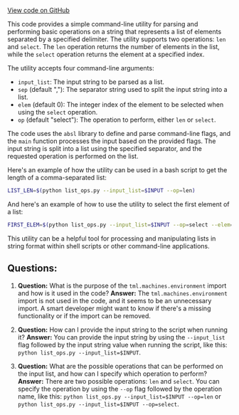 [View code on GitHub](https://github.com/twitter/the-algorithm-ml/blob/master/machines/list_ops.py)

This code provides a simple command-line utility for parsing and performing basic operations on a string that represents a list of elements separated by a specified delimiter. The utility supports two operations: `len` and `select`. The `len` operation returns the number of elements in the list, while the `select` operation returns the element at a specified index.

The utility accepts four command-line arguments:

- `input_list`: The input string to be parsed as a list.
- `sep` (default ","): The separator string used to split the input string into a list.
- `elem` (default 0): The integer index of the element to be selected when using the `select` operation.
- `op` (default "select"): The operation to perform, either `len` or `select`.

The code uses the `absl` library to define and parse command-line flags, and the `main` function processes the input based on the provided flags. The input string is split into a list using the specified separator, and the requested operation is performed on the list.

Here's an example of how the utility can be used in a bash script to get the length of a comma-separated list:

```bash
LIST_LEN=$(python list_ops.py --input_list=$INPUT --op=len)
```

And here's an example of how to use the utility to select the first element of a list:

```bash
FIRST_ELEM=$(python list_ops.py --input_list=$INPUT --op=select --elem=0)
```

This utility can be a helpful tool for processing and manipulating lists in string format within shell scripts or other command-line applications.
## Questions: 
 1. **Question:** What is the purpose of the `tml.machines.environment` import and how is it used in the code?
   **Answer:** The `tml.machines.environment` import is not used in the code, and it seems to be an unnecessary import. A smart developer might want to know if there's a missing functionality or if the import can be removed.

2. **Question:** How can I provide the input string to the script when running it?
   **Answer:** You can provide the input string by using the `--input_list` flag followed by the input string value when running the script, like this: `python list_ops.py --input_list=$INPUT`.

3. **Question:** What are the possible operations that can be performed on the input list, and how can I specify which operation to perform?
   **Answer:** There are two possible operations: `len` and `select`. You can specify the operation by using the `--op` flag followed by the operation name, like this: `python list_ops.py --input_list=$INPUT --op=len` or `python list_ops.py --input_list=$INPUT --op=select`.